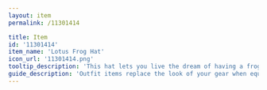 ```yaml
---
layout: item
permalink: /11301414

title: Item
id: '11301414'
item_name: 'Lotus Frog Hat'
icon_url: '11301414.png'
tooltip_description: 'This hat lets you live the dream of having a frog sitting on a lotus on your head.'
guide_description: 'Outfit items replace the look of your gear when equipped.'
---
```

